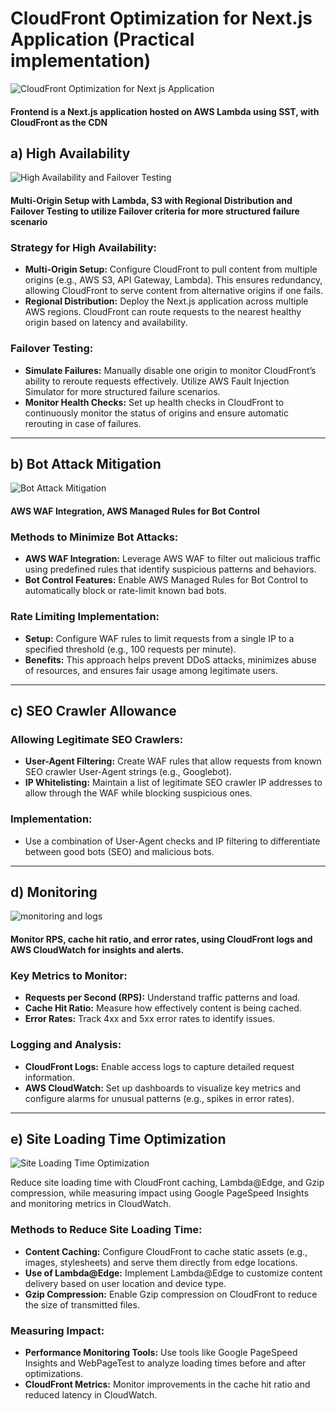 # CloudFront Optimization for Next.js Application (Practical implementation)


![CloudFront Optimization for Next js Application](https://github.com/user-attachments/assets/3ba47260-048f-4abf-8545-7c993220a25e)

#### Frontend is a Next.js application hosted on AWS Lambda using SST, with CloudFront as the CDN

## a) High Availability

![High Availability and Failover Testing](https://github.com/user-attachments/assets/e82fd496-2dd4-474e-aefe-f0b2f45f26d2)

#### Multi-Origin Setup with Lambda, S3 with Regional Distribution and Failover Testing to utilize Failover criteria for more structured failure scenario

### Strategy for High Availability:
- **Multi-Origin Setup:** Configure CloudFront to pull content from multiple origins (e.g., AWS S3, API Gateway, Lambda). This ensures redundancy, allowing CloudFront to serve content from alternative origins if one fails.
- **Regional Distribution:** Deploy the Next.js application across multiple AWS regions. CloudFront can route requests to the nearest healthy origin based on latency and availability.

### Failover Testing:


- **Simulate Failures:** Manually disable one origin to monitor CloudFront’s ability to reroute requests effectively. Utilize AWS Fault Injection Simulator for more structured failure scenarios.
- **Monitor Health Checks:** Set up health checks in CloudFront to continuously monitor the status of origins and ensure automatic rerouting in case of failures.

---

## b) Bot Attack Mitigation

![Bot Attack Mitigation](https://github.com/user-attachments/assets/64ed73f4-cae7-4b8b-a2c9-61c18722b0d9)

#### AWS WAF Integration, AWS Managed Rules for Bot Control
  
### Methods to Minimize Bot Attacks:
- **AWS WAF Integration:** Leverage AWS WAF to filter out malicious traffic using predefined rules that identify suspicious patterns and behaviors.
- **Bot Control Features:** Enable AWS Managed Rules for Bot Control to automatically block or rate-limit known bad bots.

### Rate Limiting Implementation:
- **Setup:** Configure WAF rules to limit requests from a single IP to a specified threshold (e.g., 100 requests per minute).
- **Benefits:** This approach helps prevent DDoS attacks, minimizes abuse of resources, and ensures fair usage among legitimate users.

---

## c) SEO Crawler Allowance

### Allowing Legitimate SEO Crawlers:
- **User-Agent Filtering:** Create WAF rules that allow requests from known SEO crawler User-Agent strings (e.g., Googlebot).
- **IP Whitelisting:** Maintain a list of legitimate SEO crawler IP addresses to allow through the WAF while blocking suspicious ones.

### Implementation:
- Use a combination of User-Agent checks and IP filtering to differentiate between good bots (SEO) and malicious bots.

---

## d) Monitoring

![monitoring and logs](https://github.com/user-attachments/assets/b51eadd1-39f4-4254-aef9-ac45b38c0c88)

#### Monitor RPS, cache hit ratio, and error rates, using CloudFront logs and AWS CloudWatch for insights and alerts.

### Key Metrics to Monitor:
- **Requests per Second (RPS):** Understand traffic patterns and load.
- **Cache Hit Ratio:** Measure how effectively content is being cached.
- **Error Rates:** Track 4xx and 5xx error rates to identify issues.

### Logging and Analysis:
- **CloudFront Logs:** Enable access logs to capture detailed request information.
- **AWS CloudWatch:** Set up dashboards to visualize key metrics and configure alarms for unusual patterns (e.g., spikes in error rates).

---

## e) Site Loading Time Optimization

![Site Loading Time Optimization](https://github.com/user-attachments/assets/7a12e351-e7ce-487c-9f60-c47e6a5bfd1d)

Reduce site loading time with CloudFront caching, Lambda@Edge, and Gzip compression, while measuring impact using Google PageSpeed Insights and monitoring metrics in CloudWatch.

### Methods to Reduce Site Loading Time:
- **Content Caching:** Configure CloudFront to cache static assets (e.g., images, stylesheets) and serve them directly from edge locations.
- **Use of Lambda@Edge:** Implement Lambda@Edge to customize content delivery based on user location and device type.
- **Gzip Compression:** Enable Gzip compression on CloudFront to reduce the size of transmitted files.

### Measuring Impact:
- **Performance Monitoring Tools:** Use tools like Google PageSpeed Insights and WebPageTest to analyze loading times before and after optimizations.
- **CloudFront Metrics:** Monitor improvements in the cache hit ratio and reduced latency in CloudWatch.
